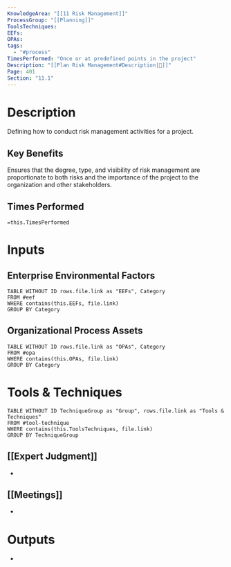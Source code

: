 ```yaml
---
KnowledgeArea: "[[11 Risk Management]]"
ProcessGroup: "[[Planning]]"
ToolsTechniques:
EEFs:
OPAs:
tags:
  - "#process"
TimesPerformed: "Once or at predefined points in the project"
Description: "[[Plan Risk Management#Description|📝]]"
Page: 401
Section: "11.1"
---
```

# Description
Defining how to conduct risk management activities for a project.
## Key Benefits
Ensures that the degree, type, and visibility of risk management are proportionate to both risks and the importance of the project to the organization and other stakeholders.
## Times Performed
`=this.TimesPerformed`
# Inputs
## Enterprise Environmental Factors
```dataview
TABLE WITHOUT ID rows.file.link as "EEFs", Category
FROM #eef
WHERE contains(this.EEFs, file.link)
GROUP BY Category
```
## Organizational Process Assets
```dataview
TABLE WITHOUT ID rows.file.link as "OPAs", Category
FROM #opa
WHERE contains(this.OPAs, file.link)
GROUP BY Category
```
# Tools & Techniques
```dataview
TABLE WITHOUT ID TechniqueGroup as "Group", rows.file.link as "Tools & Techniques"
FROM #tool-technique
WHERE contains(this.ToolsTechniques, file.link)
GROUP BY TechniqueGroup
```
## [[Expert Judgment]]
- 
## [[Meetings]]
- 
# Outputs
- 